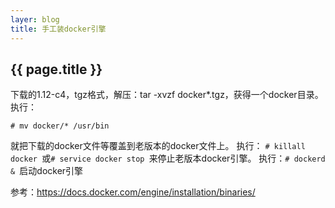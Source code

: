 ```yaml
---
layer: blog
title: 手工装docker引擎
---
```

## {{ page.title }}

下载的1.12-c4，tgz格式，解压：tar -xvzf docker*.tgz，获得一个docker目录。执行：
```
# mv docker/* /usr/bin
```
就把下载的docker文件等覆盖到老版本的docker文件上。
执行：
```# killall docker ```或```# service docker stop ```来停止老版本docker引擎。
执行：``` # dockerd &  ```启动docker引擎

参考：https://docs.docker.com/engine/installation/binaries/
